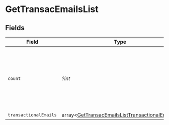 # GetTransacEmailsList


## Fields

| Field                                                                                                            | Type                                                                                                             | Required                                                                                                         | Description                                                                                                      | Example                                                                                                          |
| ---------------------------------------------------------------------------------------------------------------- | ---------------------------------------------------------------------------------------------------------------- | ---------------------------------------------------------------------------------------------------------------- | ---------------------------------------------------------------------------------------------------------------- | ---------------------------------------------------------------------------------------------------------------- |
| `count`                                                                                                          | *?int*                                                                                                           | :heavy_minus_sign:                                                                                               | Total number of transactional emails available on your account according to the passed filter                    | 5                                                                                                                |
| `transactionalEmails`                                                                                            | array<[GetTransacEmailsListTransactionalEmails](../../models/shared/GetTransacEmailsListTransactionalEmails.md)> | :heavy_minus_sign:                                                                                               | N/A                                                                                                              |                                                                                                                  |